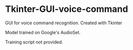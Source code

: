 # Tkinter-GUI-voice-command
GUI for voice command recognition. Created with Tkinter

Model trained on Google's AudioSet.

Training script not provided.
